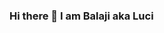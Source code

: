 ### Hi there 👋 I am Balaji aka Luci

<!--
**balajikonanki/BalajiKonanki** is a ✨ _special_ ✨ repository because its `README.md` (this file) appears on your GitHub profile.

Here are some ideas to get you started:

- 🔭 I’m currently working on Random shit that I feel works but it won't...
- 🌱 I’m currently learning Everything about everything DSA today LLD tomorrow DSA again...
- 👯 I’m looking to collaborate on Nothing I guess ...
- 🤔 I’m looking for help with ...
- 💬 Ask me about ...
- 📫 How to reach me: ...
- 😄 Pronouns: He/Him ...
- ⚡ Fun fact: ...
-->
